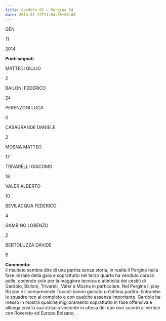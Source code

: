 ```yaml
---
title: Gardolo 85 – Pergine 54
date: 2014-01-12T11:04:35+00:00
---
```

GEN

11

2014

**Punti segnati**

MATTEDI GIULIO

2

BAILONI FEDERICO

24

PERENZONI LUCA

0

CASAGRANDE DANIELE

2

MOSNA MATTEO

17

TRIVARELLI GIACOMO

18

VALER ALBERTO

10

BEVILACQUA FEDERICO

4

GAMBINO LORENZO

2

BERTOLUZZA DAVIDE

6

**Commento:**  
Il risultato sembra dire di una partita senza storia, in realtà il Pergine nella fase iniziale della gara e soprattutto nel terzo quarto ha venduto cara la pelle, cedendo solo per la maggiore tecnica e atleticità dei cestiti di Gardolo, Bailoni, Trivarelli, Valer e Mosna in particolare. Nel Pergine il play Rizzon e il sempreverde Toccoli hanno giocato un'ottima partita. Entrambe le squadre non al completo e con qualche assenza importante. Gardolo ha messo in mostra qualche miglioramento soprattutto in fase offensiva e allunga così la sua striscia vincente in attesa dei due duri scontri al vertice con Rovereto ed Europa Bolzano.